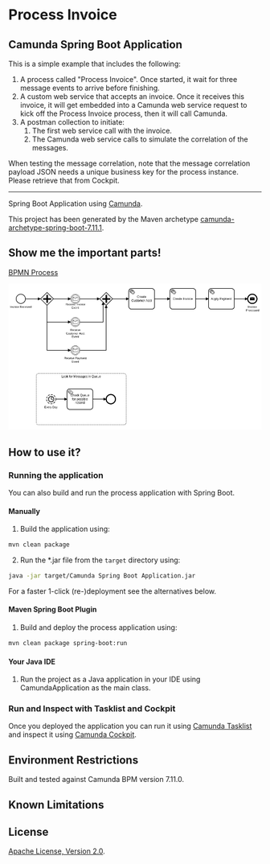 # Process Invoice

## Camunda Spring Boot Application

This is a simple example that includes the following:

1. A process called "Process Invoice".  Once started, it wait for three message events to arrive before finishing.
2. A custom web service that accepts an invoice.  Once it receives this invoice, it will get embedded into a Camunda web service request to kick off the Process Invoice process, then it will call Camunda.
3. A postman collection to initiate:
   1. The first web service call with the invoice.
   2. The Camunda web service calls to simulate the correlation of the messages.

When testing the message correlation, note that the message correlation payload JSON needs a unique business key for the process instance.  Please retrieve that from Cockpit.

--------



Spring Boot Application using [Camunda](http://docs.camunda.org).

This project has been generated by the Maven archetype
[camunda-archetype-spring-boot-7.11.1](http://docs.camunda.org/latest/guides/user-guide/#process-applications-maven-project-templates-archetypes).



## Show me the important parts!

[BPMN Process](src/main/resources/processInvoice.bpmn)

![BPMN Process](src/main/resources/processInvoice.png)

## How to use it?

### Running the application
You can also build and run the process application with Spring Boot.

#### Manually
1. Build the application using:
```bash
mvn clean package
```
2. Run the *.jar file from the `target` directory using:
```bash
java -jar target/Camunda Spring Boot Application.jar
```

For a faster 1-click (re-)deployment see the alternatives below.

#### Maven Spring Boot Plugin
1. Build and deploy the process application using:
```bash
mvn clean package spring-boot:run
```

#### Your Java IDE
1. Run the project as a Java application in your IDE using CamundaApplication as the main class.

### Run and Inspect with Tasklist and Cockpit
Once you deployed the application you can run it using
[Camunda Tasklist](http://docs.camunda.org/latest/guides/user-guide/#tasklist)
and inspect it using
[Camunda Cockpit](http://docs.camunda.org/latest/guides/user-guide/#cockpit).

## Environment Restrictions
Built and tested against Camunda BPM version 7.11.0.

## Known Limitations

## License
[Apache License, Version 2.0](http://www.apache.org/licenses/LICENSE-2.0).

<!-- HTML snippet for index page
  <tr>
    <td><img src="snippets/cam-sb-create-account/src/main/resources/process.png" width="100"></td>
    <td><a href="snippets/cam-sb-create-account">Camunda Spring Boot Application</a></td>
    <td>Spring Boot Application using [Camunda](http://docs.camunda.org).</td>
  </tr>
-->
<!-- Tweet
New @Camunda example: Camunda Spring Boot Application - Spring Boot Application using [Camunda](http://docs.camunda.org). https://github.com/camunda-consulting/code/tree/master/snippets/cam-sb-create-account
-->